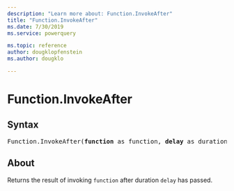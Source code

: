 ```yaml
---
description: "Learn more about: Function.InvokeAfter"
title: "Function.InvokeAfter"
ms.date: 7/30/2019
ms.service: powerquery

ms.topic: reference
author: dougklopfenstein
ms.author: dougklo

---
```

# Function.InvokeAfter

## Syntax

<pre>
Function.InvokeAfter(<b>function</b> as function, <b>delay</b> as duration) as any 
</pre>
  
## About  
Returns the result of invoking `function` after duration `delay` has passed.
  
